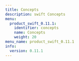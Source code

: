 ```yaml
---
title: Concepts
description: swift Concepts
menu:
  product_swift_0.11.1:
    identifier: concepts
    name: Concepts
    weight: 20
menu_name: product_swift_0.11.1
info:
  version: 0.11.1
---
```


